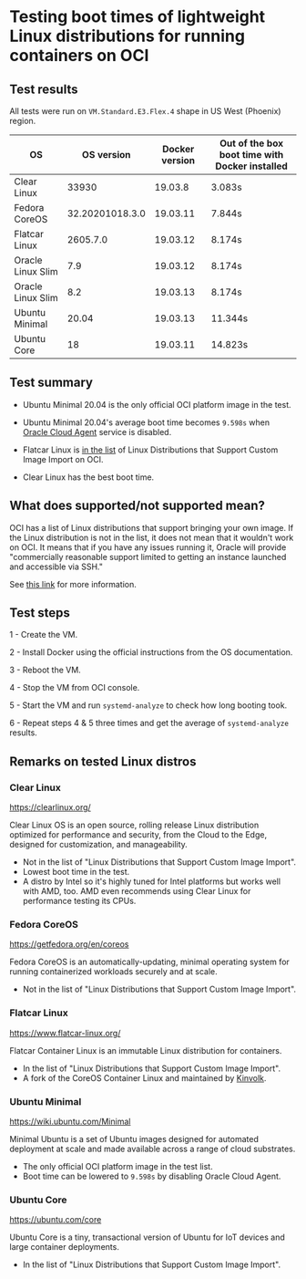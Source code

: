 # Testing boot times of lightweight Linux distributions for running containers on OCI


## Test results
All tests were run on `VM.Standard.E3.Flex.4` shape in US West (Phoenix) region.

| OS             | OS version      | Docker version | Out of the box boot time with Docker   installed |
|----------------|-----------------|----------------|--------------------------------------------------|
| Clear Linux    | 33930           | 19.03.8        | 3.083s                                           |
| Fedora CoreOS  | 32.20201018.3.0 | 19.03.11       | 7.844s                                           |
| Flatcar Linux  | 2605.7.0        | 19.03.12       | 8.174s                                           |
| Oracle Linux Slim  | 7.9        | 19.03.12       | 8.174s                                           |
| Oracle Linux Slim  | 8.2        | 19.03.13       | 8.174s                                           |
| Ubuntu Minimal | 20.04           | 19.03.13       | 11.344s                                          |
| Ubuntu Core    | 18              | 19.03.11       | 14.823s                                                 |

## Test summary

- Ubuntu Minimal 20.04 is the only official OCI platform image in the test.
- Ubuntu Minimal 20.04's average boot time becomes `9.598s` when [Oracle Cloud Agent](https://docs.cloud.oracle.com/en-us/iaas/Content/Compute/Tasks/enablingmonitoring.htm) service is disabled.

- Flatcar Linux is [in the list](https://docs.cloud.oracle.com/en-us/iaas/Content/Compute/Tasks/importingcustomimagelinux.htm#ossupport) of Linux Distributions that Support Custom Image Import on OCI.

- Clear Linux has the best boot time.


## What does supported/not supported mean?
OCI has a list of Linux distributions that support bringing your own image. If the Linux distribution is not in the list, it does not mean that it wouldn't work on OCI. It means that if you have any issues running it, Oracle will provide "commercially reasonable support limited to getting an instance launched and accessible via SSH."

See [this link](https://docs.cloud.oracle.com/en-us/iaas/Content/Compute/Tasks/importingcustomimagelinux.htm#Importing_Custom_Linux_Images) for more information.

## Test steps

1 - Create the VM.

2 - Install Docker using the official instructions from the OS documentation.

3 - Reboot the VM.

4 - Stop the VM from OCI console.

5 - Start the VM and run `systemd-analyze` to check how long booting took.

6 - Repeat steps 4 & 5 three times and get the average of `systemd-analyze` results.

## Remarks on tested Linux distros


### Clear Linux
https://clearlinux.org/

Clear Linux OS is an open source, rolling release Linux distribution optimized for performance and security, from the Cloud to the Edge, designed for customization, and manageability.

- Not in the list of "Linux Distributions that Support Custom Image Import".
- Lowest boot time in the test.
- A distro by Intel so it's highly tuned for Intel platforms but works well with AMD, too. AMD even recommends using Clear Linux for performance testing its CPUs.

### Fedora CoreOS
https://getfedora.org/en/coreos

Fedora CoreOS is an automatically-updating, minimal operating system for running containerized workloads securely and at scale.

- Not in the list of "Linux Distributions that Support Custom Image Import".

### Flatcar Linux
https://www.flatcar-linux.org/

Flatcar Container Linux is an immutable Linux distribution for containers.

- In the list of "Linux Distributions that Support Custom Image Import".
- A fork of the CoreOS Container Linux and maintained by [Kinvolk](https://kinvolk.io/).

### Ubuntu Minimal
https://wiki.ubuntu.com/Minimal

Minimal Ubuntu is a set of Ubuntu images designed for automated deployment at scale and made available across a range of cloud substrates.

- The only official OCI platform image in the test list.
- Boot time can be lowered to `9.598s` by disabling Oracle Cloud Agent.

### Ubuntu Core
https://ubuntu.com/core

Ubuntu Core is a tiny, transactional version of Ubuntu for IoT devices and large container deployments.

- In the list of "Linux Distributions that Support Custom Image Import".
